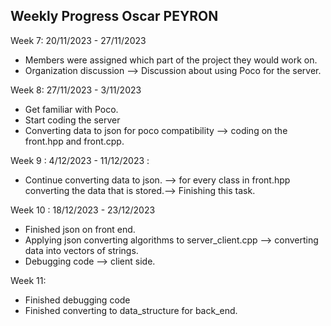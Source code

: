 Weekly Progress Oscar PEYRON 
-----------------------------

Week 7: 20/11/2023 - 27/11/2023 
- Members were assigned which part of the project they would work on. 
- Organization discussion --> Discussion about using Poco for the server. 

Week 8: 27/11/2023 - 3/11/2023
- Get familiar with Poco. 
- Start coding  the server
- Converting data to json for poco compatibility --> coding on the front.hpp and front.cpp. 

Week 9 : 4/12/2023 - 11/12/2023 : 
- Continue converting data to json. --> for every class in front.hpp converting the data that is stored.--> Finishing this task. 

Week 10 : 18/12/2023 - 23/12/2023 
- Finished json on front end.  
- Applying json converting algorithms to server_client.cpp --> converting data into vectors of strings. 
- Debugging code --> client side. 

Week 11:
- Finished debugging code  
- Finished converting to data_structure for back_end. 




